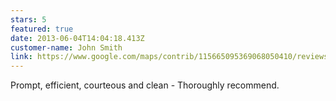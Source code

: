 ```yaml
---
stars: 5
featured: true
date: 2013-06-04T14:04:18.413Z
customer-name: John Smith
link: https://www.google.com/maps/contrib/115665095369068050410/reviews/@51.389085,-2.348253,17z/data=!3m1!4b1!4m3!8m2!3m1!1e1
---
```

Prompt, efficient, courteous and clean - Thoroughly recommend.